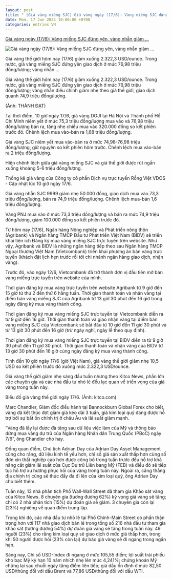 ```yaml
---
layout: post
title: " [Giá vàng miếng SJC] Giá vàng ngày (17/6): Vàng miếng SJC đứng yên, vàng nhẫn giảm ..."
date: Mon, 17 Jun 2024 19:00:00 +0700
categories: entries VN
---
```

[Giá vàng ngày (17/6): Vàng miếng SJC đứng yên, vàng nhẫn giảm ...](https://baolangson.vn/gia-vang-ngay-17-6-vang-mieng-sjc-dung-yen-vang-nhan-giam-nhe-theo-gia-the-gioi-5011909.html)

![Giá vàng ngày (17/6): Vàng miếng SJC đứng yên, vàng nhẫn giảm ...](https://mediabls.mediatech.vn/upload/image/202406/thumbnail/464566_490bbee0e31c0a914db262571fa22c0b.webp)

Giá vàng thế giới hôm nay (17/6) giảm xuống 2.322,3 USD/ounce. Trong nước, giá vàng miếng SJC đứng yên giao dịch ở mức 76,98 triệu đồng/lượng; vàng nhẫn ...

Giá vàng thế giới hôm nay (17/6) giảm xuống 2.322,3 USD/ounce. Trong nước, giá vàng miếng SJC đứng yên giao dịch ở mức 76,98 triệu đồng/lượng; vàng nhẫn điều chỉnh giảm nhẹ theo giá thế giới, giao dịch quanh 74,9 triệu đồng/lượng.

(Ảnh: THÀNH ĐẠT)

Tại thời điểm, 10 giờ ngày 17/6, giá vàng DOJI tại Hà Nội và Thành phố Hồ Chí Minh niêm yết ở mức 75,3 triệu đồng/lượng mua vào và 76,98 triệu đồng/lượng bán ra, tăng nhẹ chiều mua vào 320.000 đồng so kết phiên trước đó. Chênh lệch mua vào-bán ra 1,68 triệu đồng/lượng.

Giá vàng SJC niêm yết mua vào-bán ra ở mức 74,98-76,98 triệu đồng/lượng, giữ nguyên so kết phiên hôm trước. Chênh lệch mua vào-bán ra 2 triệu đồng/lượng.

Hiện chênh lệch giữa giá vàng miếng SJC và giá thế giới được rút ngắn xuống khoảng 5-6 triệu đồng/lượng.

Thống kê giá vàng của Công ty cổ phần Dịch vụ trực tuyến Rồng Việt VDOS - Cập nhật lúc 10 giờ ngày 17/6.

Giá vàng nhẫn SJC 9999 giảm nhẹ 50.000 đồng, giao dịch mua vào 73,3 triệu đồng/lượng, bán ra 74,9 triệu đồng/lượng. Chênh lệch mua-bán 1,6 triệu đồng/lượng.

Vàng PNJ mua vào ở mức 73,3 triệu đồng/lượng và bán ra mức 74,9 triệu đồng/lượng, giảm 100.000 đồng so kết phiên trước đó.

Từ hôm nay (17/6), Ngân hàng Nông nghiệp và Phát triển nông thôn (Agribank) và Ngân hàng TMCP Đầu tư Phát triển Việt Nam (BIDV) sẽ triển khai tiện ích Đăng ký mua vàng miếng SJC trực tuyến trên website. Như vậy, Agribank và BIDV là những ngân hàng tiếp theo sau Ngân hàng TMCP Ngoại thương Việt Nam (Vietcombank) triển khai phương án bán vàng trực tuyến (khách đặt lịch hẹn trước rồi tới chi nhánh ngân hàng giao dịch, nhận vàng).

Trước đó, vào ngày 12/6, Vietcombank đã trở thành đơn vị đầu tiên mở bán vàng miếng trực tuyến trên website của mình.

Thời gian đăng ký mua vàng trực tuyến trên website Agribank từ 9 giờ đến 15 giờ từ thứ 2 đến thứ 6 hằng tuần. Thời gian thanh toán và nhận vàng tại điểm bán vàng miếng SJC của Agribank từ 13 giờ 30 phút đến 16 giờ trong ngày đăng ký mua vàng thành công.

Thời gian đăng ký mua vàng miếng SJC trực tuyến tại Vietcombank diễn ra từ 9 giờ đến 16 giờ. Thời gian thanh toán và giao nhận vàng tại điểm bán vàng miếng SJC của Vietcombank sẽ bắt đầu từ 10 giờ đến 11 giờ 30 phút và từ 13 giờ 30 phút đến 16 giờ (trừ ngày nghỉ, ngày lễ theo quy định).

Thời gian đăng ký mua vàng miếng SJC trực tuyến tại BIDV diễn ra từ 9 giờ 30 phút đến 11 giờ 30 phút. Thời gian thanh toán và nhận vàng của BIDV từ 13 giờ 30 phút đến 16 giờ cùng ngày đăng ký mua vàng thành công.

Tính đến 10 giờ ngày 17/6 (giờ Việt Nam), giá vàng thế giới giảm nhẹ 10,5 USD so kết phiên trước đó xuống mức 2.322,3 USD/ounce.

Giá vàng thế giới giảm nhẹ sáng đầu tuần nhưng theo Kitco News, phần lớn các chuyên gia và các nhà đầu tư nhỏ lẻ đều lạc quan về triển vọng của giá vàng trong tuần này.

Biểu đồ giá vàng thế giới ngày 17/6. (Ảnh: kitco.com)

Marc Chandler, Giám đốc điều hành tại Bannockburn Global Forex cho biết, vàng đã kết thúc đợt giảm giá kéo dài 3 tuần, giá kim loại quý đang được hỗ trợ bởi sự bất ổn chính trị ở châu Âu và lãi suất giảm mạnh.

“Vàng đã lấy lại được đà tăng sau dữ liệu việc làm của Mỹ và thông báo dừng mua vàng dự trữ của Ngân hàng Nhân dân Trung Quốc (PBoC) ngày 7/6”, ông Chandler cho hay.

Đồng quan điểm, Chủ tịch Adrian Day của Adrian Day Asset Management cũng cho rằng, dữ liệu kinh tế yếu hơn, chỉ số giá sản xuất thấp hơn cùng số đơn xin thất nghiệp cao hơn được công bố trong tuần trước đều hỗ trợ khả năng cắt giảm lãi suất của Cục Dự trữ Liên bang Mỹ (FEB) và điều đó sẽ tiếp tục hỗ trợ xu hướng phục hồi của vàng trong tuần này. Ngoài ra, căng thẳng địa chính trị cũng sẽ thúc đẩy đà đi lên của kim loại quý, ông Adrian Day cho biết thêm.

Tuần này, 13 nhà phân tích Phố Wall-Wall Street đã tham gia Khảo sát vàng của Kitco News. 8 chuyên gia (tương đương 62%) kỳ vọng giá vàng sẽ tăng; chỉ có 2 nhà phân tích (15%) dự đoán giá sẽ giảm. 3 chuyên gia còn lại (23%) nghiêng về quan điểm trung lập.

Trong khi đó, các nhà đầu tư nhỏ lẻ tại Phố Chính-Main Street có phần thận trọng hơn với 117 nhà giao dịch bán lẻ trong tổng số 216 nhà đầu tư tham gia khảo sát (tương đương 54%) dự đoán giá vàng sẽ tăng trong tuần này. 49 người (23%) cho rằng kim loại quý sẽ giao dịch ở mức giá thấp hơn, trong khi 50 người được hỏi (23% còn lại) dự báo giá vàng sẽ đi ngang trong ngắn hạn.

Sáng nay, Chỉ số USD-Index đi ngang ở mức 105,55 điểm; lợi suất trái phiếu kho bạc Mỹ kỳ hạn 10 năm nhích nhẹ lên mức 4,241%; chứng khoán Mỹ chững lại sau chuỗi ngày tăng điểm liên tiếp; giá dầu ổn định ở mức 82,50 USD/thùng đối với dầu Brent và 77,86 USD/thùng đối với dầu WTI.

